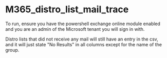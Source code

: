 # M365_distro_list_mail_trace

To run, ensure you have the powershell exchange online module enabled and you are an admin of the Microsoft tenant you will sign in with. 

Distro lists that did not receive any mail will still have an entry in the csv, and it will just state "No Results" in all columns except for the name of the group.